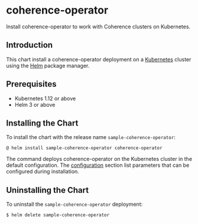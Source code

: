 <!--
  Copyright 2020, Oracle Corporation and/or its affiliates.
  Licensed under the Universal Permissive License v 1.0 as shown at
  http://oss.oracle.com/licenses/upl.
-->

# coherence-operator
Install coherence-operator to work with Coherence clusters on Kubernetes.

## Introduction

This chart install a coherence-operator deployment on a 
[Kubernetes](https://kubernetes.io) cluster using the [Helm](https://helm.sh)
package manager.

## Prerequisites
* Kubernetes 1.12 or above
* Helm 3 or above

## Installing the Chart
To install the chart with the release name `sample-coherence-operator`:

```
@ helm install sample-coherence-operator coherence-operator
```

The command deploys coherence-operator on the Kubernetes cluster in the
default configuration. The [configuration](#configuration) section list
parameters that can be configured during installation.

## Uninstalling the Chart
To uninstall the `sample-coherence-operator` deployment:

```
$ helm delete sample-coherence-operator
```

